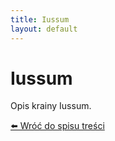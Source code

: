 ```yaml
---
title: Iussum
layout: default
---
```


# Iussum

Opis krainy Iussum.

[⬅️ Wróć do spisu treści](index.md)
